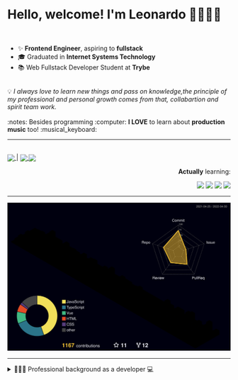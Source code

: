 # Hello, welcome! I'm Leonardo 🌈👨🏽‍💻
<p align="right">
<img src="https://upload.wikimedia.org/wikipedia/en/thumb/0/05/Flag_of_Brazil.svg/1200px-Flag_of_Brazil.svg.png" width=20 height=15 / >
<img src="https://upload.wikimedia.org/wikipedia/commons/2/2b/Bandeira_do_estado_de_S%C3%A3o_Paulo.svg" width=20 height=15 / >
</p>

- ✨ <b>Frontend Engineer</b>, aspiring to <b>fullstack</b>
- 🎓 Graduated in <b>Internet Systems Technology</b>
- 📚 Web Fullstack Developer Student at <b>Trybe</b>
<br>
💡 <i>I always love to learn new things and pass on knowledge,the principle of my professional and personal growth comes from that, collabartion and spirit team work.</i>
<br><br>
:notes: Besides programming :computer:
<b>I LOVE</b> to learn about <b>production music</b> too! :musical_keyboard:

* * *

<br />
    
<div align="left">

<a href="https://lcds.vercel.app/">
   <img align="center" src="https://img.shields.io/badge/Access-Portfolio-purple"/>
</a> |
<a href="https://www.linkedin.com/in/lcds90/">
  <img align="center" src="https://img.shields.io/static/v1?logo=linkedin&label=linkedin&message=lcds90&color=blue&style=for-the-badge"/>
</a>
<a href="mailto:lcds90@gmail.com">
  <img align="center" src="https://img.shields.io/static/v1?&logo=gmail&label=Send&message=Email&color=red&style=for-the-badge" />
</a>   
 
</div>

<div align="right"> 
       
**Actually** learning:
 
<img src="https://badges.aleen42.com/src/vue.svg">
<img src="https://badges.aleen42.com/src/typescript.svg">
<img src="https://badges.aleen42.com/src/node.svg">
<img src="https://badges.aleen42.com/src/jest_1.svg">
</div>

* * *

![](./profile-3d-contrib/profile-night-rainbow.svg)


* * *
       
<details>
       
<summary>👨🏽‍💻 Professional background as a developer 💻</summary>
    
  <div align="justify">


<div align="center">
<a href="https://wakatime.com/@lcds90">
  <img align="center" src="https://github-readme-stats.vercel.app/api/top-langs/?username=lcds90&langs_count=10&theme=gruvbox&layout=compact&include_all_commits=true" width="400px"/>
</a>
<a href="https://wakatime.com/@lcds90">
  <img align="center" width="400px" src="https://github-readme-stats.vercel.app/api/wakatime?username=lcds90&theme=gruvbox&layout=compact"/>
</a>
</div>

<br/>

<div align="center">
    
<a href="https://wakatime.com/@lcds90">
  <img align="center" width="400px" src="https://github-readme-stats.vercel.app/api?username=lcds90&count_private=true&theme=gruvbox"/>
</a>
<!-- <img align="center" width="300px" src="https://github-profile-trophy.vercel.app/?username=lcds90&row=2&column=3&theme=gruvbox"/> -->

<img align="center" width="400px" src="https://github-readme-streak-stats.herokuapp.com/?user=lcds90&theme=dark"/>

</div>

<br />
              
<!--START_SECTION:waka-->
![Code Time](http://img.shields.io/badge/Code%20Time-1%2C521%20hrs%2023%20mins-blue)

![Profile Views](http://img.shields.io/badge/Profile%20Views-109-blue)

![Lines of code](https://img.shields.io/badge/From%20Hello%20World%20I%27ve%20Written-2%20Million%20lines%20of%20code-blue)

**🐱 My GitHub Data** 

> 🏆 286 Contributions in the Year 2022
 > 
> 📦 566.5 kB Used in GitHub's Storage 
 > 
> 🚫 Not Opted to Hire
 > 
> 📜 72 Public Repositories 
 > 
> 🔑 43 Private Repositories  
 > 
**I'm a Night 🦉** 

```text
🌞 Morning    150 commits    ████░░░░░░░░░░░░░░░░░░░░░   18.07% 
🌆 Daytime    247 commits    ███████░░░░░░░░░░░░░░░░░░   29.76% 
🌃 Evening    269 commits    ████████░░░░░░░░░░░░░░░░░   32.41% 
🌙 Night      164 commits    █████░░░░░░░░░░░░░░░░░░░░   19.76%

```
📅 **I'm Most Productive on Sunday** 

```text
Monday       133 commits    ████░░░░░░░░░░░░░░░░░░░░░   16.02% 
Tuesday      135 commits    ████░░░░░░░░░░░░░░░░░░░░░   16.27% 
Wednesday    71 commits     ██░░░░░░░░░░░░░░░░░░░░░░░   8.55% 
Thursday     98 commits     ███░░░░░░░░░░░░░░░░░░░░░░   11.81% 
Friday       121 commits    ███░░░░░░░░░░░░░░░░░░░░░░   14.58% 
Saturday     111 commits    ███░░░░░░░░░░░░░░░░░░░░░░   13.37% 
Sunday       161 commits    ████░░░░░░░░░░░░░░░░░░░░░   19.4%

```


📊 **This Week I Spent My Time On** 

```text
⌚︎ Time Zone: America/Sao_Paulo

💬 Programming Languages: 
Vue.js                   20 hrs 31 mins      ███████████████░░░░░░░░░░   60.56% 
TypeScript               7 hrs 26 mins       █████░░░░░░░░░░░░░░░░░░░░   21.97% 
JavaScript               2 hrs 44 mins       ██░░░░░░░░░░░░░░░░░░░░░░░   8.08% 
JSON                     1 hr 21 mins        █░░░░░░░░░░░░░░░░░░░░░░░░   4.01% 
Other                    44 mins             ░░░░░░░░░░░░░░░░░░░░░░░░░   2.18%

🔥 Editors: 
VS Code                  33 hrs 53 mins      █████████████████████████   100.0%

💻 Operating System: 
Linux                    33 hrs 53 mins      █████████████████████████   100.0%

```

**I Mostly Code in JavaScript** 

```text
JavaScript               41 repos            ███████████░░░░░░░░░░░░░░   44.57% 
TypeScript               16 repos            ████░░░░░░░░░░░░░░░░░░░░░   17.39% 
HTML                     9 repos             ██░░░░░░░░░░░░░░░░░░░░░░░   9.78% 
Vue                      8 repos             ██░░░░░░░░░░░░░░░░░░░░░░░   8.7% 
CSS                      6 repos             █░░░░░░░░░░░░░░░░░░░░░░░░   6.52%

```


**Timeline**

![Chart not found](https://raw.githubusercontent.com/lcds90/lcds90/main/charts/bar_graph.png) 


 Last Updated on 30/04/2022 18:51:10 UTC
<!--END_SECTION:waka-->
              
              
   </div>
</details>
